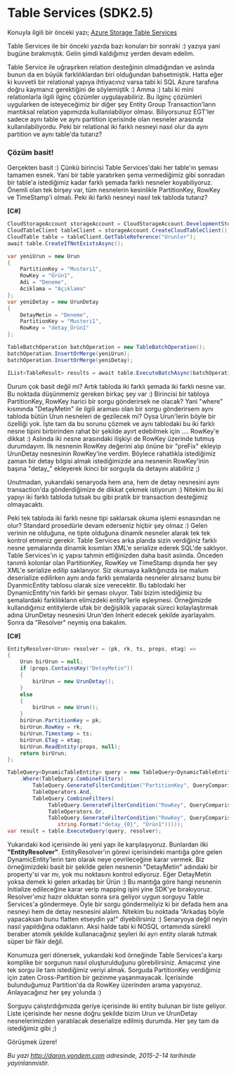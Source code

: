 # Table Services (SDK2.5) 

Konuyla ilgili bir önceki yazı; [Azure Storage Table
Services](http://daron.yondem.com/software/post/Azure_Storage_Table_Services_SDK2_5)

Table Services ile bir önceki yazıda bazı konuları bir sonraki :) yazıya
yani bugüne bırakmıştık. Gelin şimdi kaldığımız yerden devam edelim.

Table Service ile uğraşırken relation desteğinin olmadığından ve aslında
bunun da en büyük farklılıklardan biri olduğundan bahsetmiştik. Hatta
eğer ki kuvvetli bir relational yapıya ihtiyacınız varsa tabi ki SQL
Azure tarafına doğru kaymanız gerektiğini de söylemiştik :) Amma :) tabi
ki mini relationlarla ilgili ilginç çözümler uygulayabiliriz. Bu ilginç
çözümleri uygularken de isteyeceğimiz bir diğer şey Entity Group
Transaction'ların mantıksal relation yapımızda kullanılabiliyor olması.
Biliyorsunuz EGT'ler sadece aynı table ve aynı partition içerisinde olan
nesneler arasında kullanılabiliyordu. Peki bir relational iki farklı
nesneyi nasıl olur da aynı partition ve aynı table'da tutarız?

### Çözüm basit! 

Gerçekten basit :) Çünkü birincisi Table Services'daki her table'ın
şeması tamamen esnek. Yani bir table yaratırken şema vermediğimiz gibi
sonradan bir table'a istediğimiz kadar farklı şemada farklı nesneler
koyabiliyoruz. Önemli olan tek birşey var, tüm nesnelerin kesinlikle
PartitionKey, RowKey ve TimeStamp'i olmalı. Peki iki farklı nesneyi
nasıl tek tabloda tutarız? 

**[C\#]**
```cs
CloudStorageAccount storageAccount = CloudStorageAccount.DevelopmentStorageAccount;
CloudTableClient tableClient = storageAccount.CreateCloudTableClient();
CloudTable table = tableClient.GetTableReference("Urunler");
await table.CreateIfNotExistsAsync();

var yeniUrun = new Urun
{
    PartitionKey = "Musteri1",
    RowKey = "Ürün1",
    Adi = "Deneme",
    Aciklama = "Açıklama"
};
var yeniDetay = new UrunDetay
{
    DetayMetin = "Deneme",
    PartitionKey = "Musteri1",
    RowKey = "detay_Ürün1"
};

TableBatchOperation batchOperation = new TableBatchOperation();
batchOperation.InsertOrMerge(yeniUrun);
batchOperation.InsertOrMerge(yeniDetay);

IList<TableResult> results = await table.ExecuteBatchAsync(batchOperation);
```

Durum çok basit değil mi? Artık tabloda iki farklı şemada iki farklı
nesne var. Bu noktada düşünmemiz gereken birkaç şey var :) Birincisi bir
tabloya PartitionKey, RowKey harici bir sorgu gönderirsek ne olacak?
Yani "where" kısmında "DetayMetin" ile ilgili araması olan bir sorgu
gönderirsem aynı tabloda bütün Urun nesneleri de gezilecek mi? Oysa
Urun'lerin böyle bir özelliği yok. İşte tam da bu sorunu çözmek ve aynı
tablodaki bu iki farklı nesne tipini birbirinden rahat bir şekilde ayırt
edebilmek için .... RowKey'e dikkat :) Aslında iki nesne arasındaki
ilişkiyi de RowKey üzerinde tutmuş durumdayım. İlk nesnenin RowKey
değerini alıp önüne bir "preFix" ekleyip UrunDetay nesnesinin RowKey'ine
verdim. Böylece rahatlıkla istediğimiz zaman bir detay bilgisi almak
istediğimizde ana nesnenin RowKey'inin başına "detay\_" ekleyerek ikinci
bir sorguyla da detayını alabiliriz ;) 

Unutmadan, yukarıdaki senaryoda hem ana, hem de detay nesnesini aynı transaction'da gönderdiğimize de dikkat çekmek istiyorum :) Nitekim bu iki yapıyı iki farklı tabloda tutsak bu gibi pratik bir transaction desteğimiz olmayacaktı. 

Peki tek tabloda iki farklı nesne tipi saklarsak okuma işlemi esnasından ne olur? Standard prosedürle devam ederseniz hiçbir şey olmaz :) Gelen verinin ne olduğuna, ne tipte olduğuna dinamik nesneler alarak tek tek kontrol etmeniz gerekir. Table Services arka planda sizin verdiğiniz farklı nesne şemalarında dinamik kısımları XML'e serialize ederek SQL'de saklıyor. Table Services'ın iç yapısı tahmin ettiğinizden daha basit aslında. Önceden tanımlı kolonlar olan PartitionKey, RowKey ve TimeStamp dışında her şey XML'e serialize edilip saklanıyor. Siz okumaya kalktığınızda ise malum deserialize edilirken aynı anda farklı şemalarda nesneler alırsanız bunu bir DyanmicEntity tablosu olarak size verecektir. Bu tablodaki her DynamicEntity'nin farklı bir şeması oluyor. Tabi bizim istediğimiz bu şemalardaki farklılıkların elimizdeki entity'lerle eşleşmesi. Örneğimizde kullandığımız entitylerde ufak bir değişiklik yaparak süreci kolaylaştırmak adına UrunDetay nesnesini Urun'den Inherit edecek şekilde ayarlayalım. Sonra da "Resolver" neymiş ona bakalım.

**[C\#]**
```cs
EntityResolver<Urun> resolver = (pk, rk, ts, props, etag) =>
{
    Urun birUrun = null;
    if (props.ContainsKey("DetayMetin"))
    {
        birUrun = new UrunDetay(); 
    }
    else
    {
        birUrun = new Urun(); 
    }
    birUrun.PartitionKey = pk;
    birUrun.RowKey = rk;
    birUrun.Timestamp = ts;
    birUrun.ETag = etag;
    birUrun.ReadEntity(props, null);
    return birUrun;
};

TableQuery<DynamicTableEntity> query = new TableQuery<DynamicTableEntity>()
    .Where(TableQuery.CombineFilters(
        TableQuery.GenerateFilterCondition("PartitionKey", QueryComparisons.Equal, "Musteri1"),
        TableOperators.And,
        TableQuery.CombineFilters(
             TableQuery.GenerateFilterCondition("RowKey", QueryComparisons.Equal, "Ürün1"),
             TableOperators.Or,
             TableQuery.GenerateFilterCondition("RowKey", QueryComparisons.Equal, 
                string.Format("detay_{0}", "Ürün1")))));
var result = table.ExecuteQuery(query, resolver);
```

Yukarıdaki kod içerisinde iki yeni yapı ile karşılaşıyoruz. Bunlardan ilki **"EntityResolver"**. EntityResolver'ın görevi içerisindeki mantığa göre gelen DynamicEntity'lerin tam olarak neye çevrileceğine karar vermek. Biz örneğimizdeki basit bir şekilde gelen nesnenin "DetayMetin" adındaki bir property'si var mı, yok mu noktasını kontrol ediyoruz. Eğer DetayMetin yoksa demek ki gelen arkadaş bir Ürün :) Bu mantığa göre hangi nesnenin Initialize edileceğine karar verip mapping işini yine SDK'ye bırakıyoruz. Resolver'ımız hazır olduktan sonra sıra geliyor uygun sorguyu Table Services'a göndermeye. Öyle bir sorgu göndermeliyiz ki bir defada hem ana nesneyi hem de detay nesnesini alalım. Nitekim bu noktada "Arkadaş böyle yapacaksan bunu flatten etseydin ya!" diyebilirsiniz :) Senaryoya değil neyin nasıl yapıldığına odaklanın. Aksi halde tabi ki NOSQL ortamında sürekli beraber atomik şekilde kullanacağınız şeyleri iki ayrı entity olarak tutmak süper bir fikir değil. 

Konumuza geri dönersek, yukarıdaki kod örneğinde Table Services'a karşı komplike bir sorgunun nasıl oluşturulduğunu görebilirsiniz. Amacımız yine tek sorgu ile tam istediğimiz veriyi almak. Sorguda PartitionKey verdiğimiz için zaten Cross-Partition bir gezinme yaşanmayacak. İçerisinde bulunduğumuz Partition'da da RowKey üzerinden arama yapıyoruz. Anlayacağınız her şey yolunda :) 

Sorguyu çalıştırdığımızda geriye içerisinde iki entity bulunan bir liste geliyor. Liste içerisinde her nesne doğru şekilde bizim Urun ve UrunDetay nesnelerimizden yaratılacak deserialize edilmiş durumda. Her şey tam da istediğimiz gibi ;)

Görüşmek üzere!


*Bu yazi http://daron.yondem.com adresinde, 2015-2-14 tarihinde yayinlanmistir.*